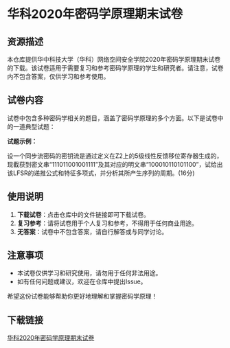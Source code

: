 # 华科2020年密码学原理期末试卷

## 资源描述

本仓库提供华中科技大学（华科）网络空间安全学院2020年密码学原理期末试卷的下载。该试卷适用于需要复习和参考密码学原理的学生和研究者。请注意，试卷内不包含答案，仅供学习和参考使用。

## 试卷内容

试卷中包含多种密码学相关的题目，涵盖了密码学原理的多个方面。以下是试卷中的一道典型试题：

**试题示例：**

设一个同步流密码的密钥流是通过定义在Z2上的5级线性反馈移位寄存器生成的，现截获到密文串“111011001001111”及其对应的明文串“100010110101100”，试给出该LFSR的递推公式和特征多项式，并分析其所产生序列的周期。(16分)

## 使用说明

1. **下载试卷**：点击仓库中的文件链接即可下载试卷。
2. **复习参考**：请将试卷用于个人复习和参考，不得用于任何商业用途。
3. **无答案**：试卷中不包含答案，请自行解答或与同学讨论。

## 注意事项

- 本试卷仅供学习和研究使用，请勿用于任何非法用途。
- 如有任何问题或建议，欢迎在仓库中提出Issue。

希望这份试卷能够帮助你更好地理解和掌握密码学原理！

## 下载链接

[华科2020年密码学原理期末试卷](https://pan.quark.cn/s/641e2bdc5eae)